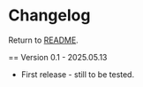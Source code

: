 Changelog 
=========

Return to [README](README.md).


== Version 0.1 - 2025.05.13

* First release - still to be tested.

